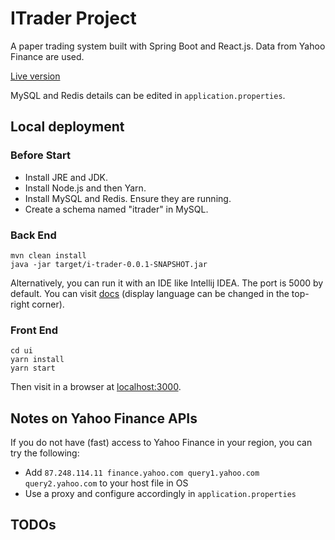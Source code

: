 # ITrader Project

A paper trading system built with Spring Boot and React.js. Data from Yahoo Finance are used.  

[Live version](http://itrader.s3-website-ap-southeast-1.amazonaws.com/)

MySQL and Redis details can be edited in `application.properties`.


## Local deployment

### Before Start

* Install JRE and JDK. 
* Install Node.js and then Yarn.  
* Install MySQL and Redis. Ensure they are running.
* Create a schema named "itrader" in MySQL.

### Back End

```
mvn clean install
java -jar target/i-trader-0.0.1-SNAPSHOT.jar
```
Alternatively, you can run it with an IDE like Intellij IDEA. The port is 5000 by default.
You can visit [docs](http://127.0.0.1:5000/doc.html) (display language can be changed in the top-right corner).


### Front End

```
cd ui
yarn install
yarn start
```
Then visit in a browser at [localhost:3000](http://127.0.0.1:3000).


## Notes on Yahoo Finance APIs

If you do not have (fast) access to Yahoo Finance in your region, you can try the following:

- Add `87.248.114.11 finance.yahoo.com query1.yahoo.com query2.yahoo.com` to your host file in OS
- Use a proxy and configure accordingly in `application.properties`


## TODOs
